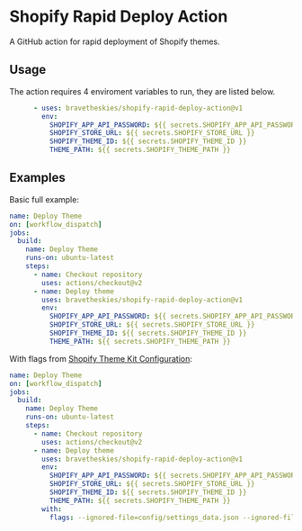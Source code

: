 # Shopify Rapid Deploy Action

A GitHub action for rapid deployment of Shopify themes.

## Usage

The action requires 4 enviroment variables to run, they are listed below.

```yml
      - uses: bravetheskies/shopify-rapid-deploy-action@v1
        env:
          SHOPIFY_APP_API_PASSWORD: ${{ secrets.SHOPIFY_APP_API_PASSWORD }}
          SHOPIFY_STORE_URL: ${{ secrets.SHOPIFY_STORE_URL }}
          SHOPIFY_THEME_ID: ${{ secrets.SHOPIFY_THEME_ID }}
          THEME_PATH: ${{ secrets.SHOPIFY_THEME_PATH }}
```

## Examples

Basic full example:

```yml
name: Deploy Theme
on: [workflow_dispatch]
jobs:
  build:
    name: Deploy Theme
    runs-on: ubuntu-latest
    steps:
      - name: Checkout repository
        uses: actions/checkout@v2
      - name: Deploy theme
        uses: bravetheskies/shopify-rapid-deploy-action@v1
        env:
          SHOPIFY_APP_API_PASSWORD: ${{ secrets.SHOPIFY_APP_API_PASSWORD }}
          SHOPIFY_STORE_URL: ${{ secrets.SHOPIFY_STORE_URL }}
          SHOPIFY_THEME_ID: ${{ secrets.SHOPIFY_THEME_ID }}
          THEME_PATH: ${{ secrets.SHOPIFY_THEME_PATH }}
```

With flags from [Shopify Theme Kit Configuration](https://shopify.github.io/themekit/configuration/#flags):

```yml
name: Deploy Theme
on: [workflow_dispatch]
jobs:
  build:
    name: Deploy Theme
    runs-on: ubuntu-latest
    steps:
      - name: Checkout repository
        uses: actions/checkout@v2
      - name: Deploy theme
        uses: bravetheskies/shopify-rapid-deploy-action@v1
        env:
          SHOPIFY_APP_API_PASSWORD: ${{ secrets.SHOPIFY_APP_API_PASSWORD }}
          SHOPIFY_STORE_URL: ${{ secrets.SHOPIFY_STORE_URL }}
          SHOPIFY_THEME_ID: ${{ secrets.SHOPIFY_THEME_ID }}
          THEME_PATH: ${{ secrets.SHOPIFY_THEME_PATH }}
        with:
          flags: --ignored-file=config/settings_data.json --ignored-file=locales/*
```